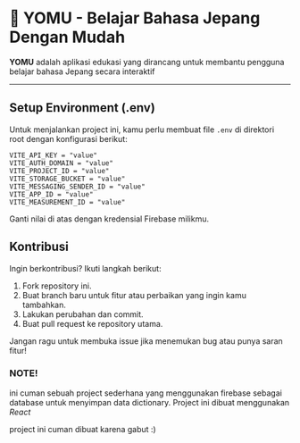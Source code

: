 # 📘 YOMU - Belajar Bahasa Jepang Dengan Mudah

**YOMU** adalah aplikasi edukasi yang dirancang untuk membantu pengguna belajar bahasa Jepang secara interaktif

---

## Setup Environment (.env)

Untuk menjalankan project ini, kamu perlu membuat file `.env` di direktori root dengan konfigurasi berikut:

```env
VITE_API_KEY = "value"
VITE_AUTH_DOMAIN = "value"
VITE_PROJECT_ID = "value"
VITE_STORAGE_BUCKET = "value"
VITE_MESSAGING_SENDER_ID = "value"
VITE_APP_ID = "value"
VITE_MEASUREMENT_ID = "value"
```

Ganti nilai di atas dengan kredensial Firebase milikmu.
## Kontribusi

Ingin berkontribusi? Ikuti langkah berikut:

1. Fork repository ini.
2. Buat branch baru untuk fitur atau perbaikan yang ingin kamu tambahkan.
3. Lakukan perubahan dan commit.
4. Buat pull request ke repository utama.

Jangan ragu untuk membuka issue jika menemukan bug atau punya saran fitur!

### NOTE!
ini cuman sebuah project sederhana yang menggunakan firebase sebagai database untuk menyimpan data dictionary. Project ini dibuat menggunakan *React*

project ini cuman dibuat karena gabut :)